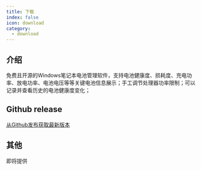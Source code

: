 ```yaml
---
title: 下载
index: false
icon: download
category:
  - download
---
```

## 介绍

免费且开源的Windows笔记本电池管理软件，支持电池健康度、损耗度、充电功率、放电功率、电池电压等等关键电池信息展示；手工调节处理器功率限制；可以记录并查看历史的电池健康度变化；

## Github release

[从Github发布获取最新版本](https://github.com/topabomb/BatteryMaster/releases)

## 其他

即将提供
